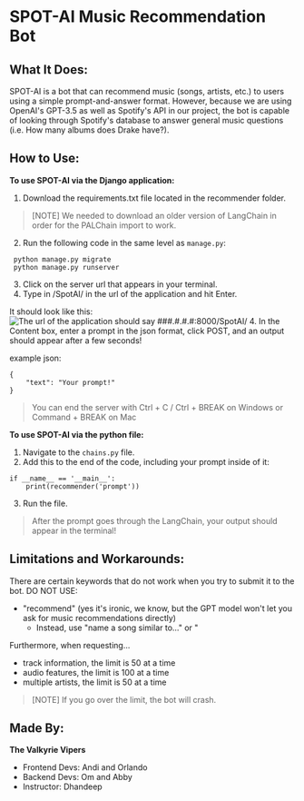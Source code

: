 # **SPOT-AI Music Recommendation Bot**

## **What It Does:**
SPOT-AI is a bot that can recommend music (songs, artists, etc.) to users using a simple prompt-and-answer format. However, because we are using OpenAI's GPT-3.5 as well as Spotify's API in our project, the bot is capable of looking through Spotify's database to answer general music questions (i.e. How many albums does Drake have?). 

## **How to Use:**
**To use SPOT-AI via the Django application:**
1. Download the requirements.txt file located in the recommender folder.
> [NOTE]
> We needed to download an older version of LangChain in order for the PALChain import to work.
2. Run the following code in the same level as `manage.py`:
```
 python manage.py migrate
 python manage.py runserver
 ```
3. Click on the server url that appears in your terminal.
3. Type in /SpotAI/ in the url of the application and hit Enter.

It should look like this:
![The url of the application should say ###.#.#.#:8000/SpotAI/](https://github.com/ahirobe/AImusicQA/assets/110489102/5b594556-f643-403e-b354-68f357286bb2)
4. In the Content box, enter a prompt in the json format, click POST, and an output should appear after a few seconds!

example json:
```
{
	"text": "Your prompt!" 
}
```
> You can end the server with Ctrl + C / Ctrl + BREAK on Windows or Command + BREAK on Mac

**To use SPOT-AI via the python file:**
1. Navigate to the `chains.py` file.
2. Add this to the end of the code, including your prompt inside of it:
```
if __name__ == '__main__':
    print(recommender('prompt'))
```
3. Run the file.
> After the prompt goes through the LangChain, your output should appear in the terminal!

## **Limitations and Workarounds:**
There are certain keywords that do not work when you try to submit it to the bot.
DO NOT USE:
- "recommend" (yes it's ironic, we know, but the GPT model won't let you ask for music recommendations directly)
    - Instead, use "name a song similar to..." or "

Furthermore, when requesting...
- track information, the limit is 50 at a time
- audio features, the limit is 100 at a time
- multiple artists, the limit is 50 at a time
> [NOTE] If you go over the limit, the bot will crash.

## **Made By:**
**The Valkyrie Vipers**
- Frontend Devs: Andi and Orlando
- Backend Devs: Om and Abby
- Instructor: Dhandeep


